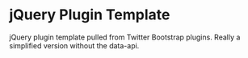 jQuery Plugin Template
======================

jQuery plugin template pulled from Twitter Bootstrap plugins. Really a simplified version without the data-api.
